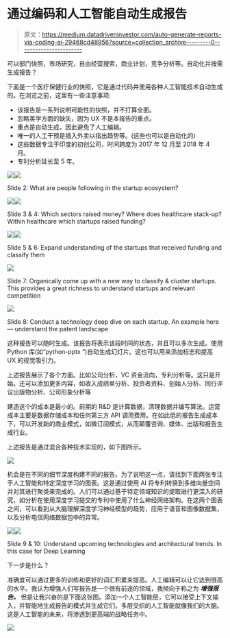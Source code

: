 # 通过编码和人工智能自动生成报告

> 原文：<https://medium.datadriveninvestor.com/auto-generate-reports-via-coding-ai-29468cd48956?source=collection_archive---------0----------------------->

可以部门快照，市场研究，自由经营搜索，商业计划，竞争分析等。自动化并按需生成报告？

下面是一个医疗保健行业的快照，它是通过代码并使用各种人工智能技术自动生成的。在浏览之前，这里有一些注意事项:

*   该报告是一系列说明可能性的快照，并不打算全面。
*   忽略美学方面的缺失，因为 UX 不是本报告的重点。
*   重点是自动生成，因此避免了人工编辑。
*   唯一的人工干预是插入外卖以指出趋势等。(这些也可以是自动化的)
*   这些数据专注于印度的初创公司，时间跨度为 2017 年 12 月至 2018 年 4 月。
*   专利分析延长至 5 年。

![](img/19e6ac16a02b0fe6868831549b6a3736.png)![](img/6c3a1cc0795741548450b60cfd5bd1fb.png)

Slide 2: What are people following in the startup ecosystem?

![](img/491baa5407bcc5055d41657af8659eec.png)![](img/037e22c187ed4c96aa3ab542b8742d75.png)

Slide 3 & 4: Which sectors raised money? Where does healthcare stack-up? Within healthcare which startups raised funding?

![](img/b8e4b1d650d0a6265ae9ce05fd1e321c.png)![](img/daed8a79db3f7476724c100adebca9b3.png)

Slide 5 & 6: Expand understanding of the startups that received funding and classify them

![](img/ff710d2a083a4791419e1b5e9566d377.png)

Slide 7: Organically come up with a new way to classify & cluster startups. This provides a great richness to understand startups and relevant competition

![](img/fe15e17a0c033dec90d688f5f086242f.png)

Slide 8: Conduct a technology deep dive on each startup. An example here — understand the patent landscape

这种报告可以随时生成。该报告将表示该段时间的状态，并且可以多次生成。使用 Python 库(如“python-pptx ”)自动生成幻灯片。这也可以用来添加标志和提高 UX 的视觉吸引力。

上述报告展示了各个方面。比如公司分析，VC 资金流向，专利分析等。这只是开始。还可以添加更多内容，如收入成绩单分析、投资者资料、创始人分析、同行评议出版物分析、公司形象分析等

建造这个的成本是最小的。前期的 R&D 是计算数据，清理数据并编写算法。运营成本主要是数据存储成本和任何第三方 API 调用费用。在如此低的报告生成成本下，可以开发新的商业模式，如微订阅模式，从而颠覆咨询、媒体、出版和报告生成行业。

上述报告是通过混合各种技术实现的，如下图所示。

![](img/04ce385b0cb3137eef2483b3f37fe47a.png)

机会是在不同的细节深度构建不同的报告。为了说明这一点，请找到下面两张专注于人工智能和特定深度学习的图表。这是通过使用 AI 将专利转换到多维向量空间并对其进行聚类来完成的。人们可以通过基于特定领域知识的提取进行更深入的研究，如分析在使用深度学习提交的专利中使用了什么神经网络架构。在这两个图表之间，可以看到从大脑理解深度学习神经模型的趋势，应用于语音和图像数据集，以及分析电信网络数据包中的异常。

![](img/867257cd81cb4e0e1804af65f9b814ed.png)![](img/886b6d93a11da17379c3844a5678ac6c.png)

Slide 9 & 10: Understand upcoming technologies and architectural trends. In this case for Deep Learning

下一步是什么？

准确度可以通过更多的训练和更好的词汇积累来提高。人工编辑可以让它达到很高的水平。我认为增强人们写报告是一个很有前途的领域，我倾向于称之为 ***增强报告。*** 但是让我兴奋的是下面这张图。添加一个人工智能层，它可以接受上下文输入，并智能地生成报告的模式并生成它们。多层交织的人工智能就像我们的大脑。这是人工智能的未来，将渗透到更高端的战略任务中。

![](img/b1189f7d244d7d2a352083da2ae2c62b.png)